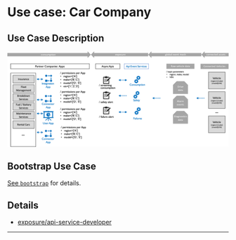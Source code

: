 # Use case: Car Company

## Use Case Description

<p align="center"><img src="../../images/apim.use-case.car-co.png" /></p>


## Bootstrap Use Case

[See `bootstrap`](./bootstrap) for details.

## Details

* [exposure/api-service-developer](./exposure/api-service-developer)


---
